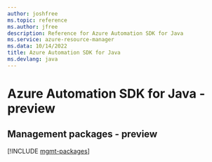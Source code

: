 ```yaml
---
author: joshfree
ms.topic: reference
ms.author: jfree
description: Reference for Azure Automation SDK for Java
ms.service: azure-resource-manager
ms.data: 10/14/2022
title: Azure Automation SDK for Java
ms.devlang: java
---
```

# Azure Automation SDK for Java - preview

## Management packages - preview
[!INCLUDE [mgmt-packages](automation-mgmt-index.md)]